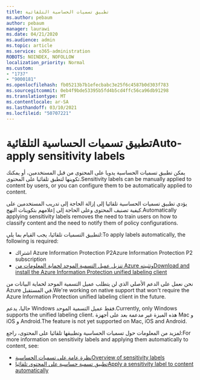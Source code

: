 ```yaml
---
title: تطبيق تسميات الحساسية التلقائية
ms.author: pebaum
author: pebaum
manager: laurawi
ms.date: 04/21/2020
ms.audience: admin
ms.topic: article
ms.service: o365-administration
ROBOTS: NOINDEX, NOFOLLOW
localization_priority: Normal
ms.custom:
- "1737"
- "9000181"
ms.openlocfilehash: fb05213b7b1efecbabc3e25f6c4587b0d303f783
ms.sourcegitcommit: 0eb4f9bde53395b5fd4b5cd4ffc56ca96db91298
ms.translationtype: MT
ms.contentlocale: ar-SA
ms.lasthandoff: 03/10/2021
ms.locfileid: "50707221"
---
```

# <a name="auto-apply-sensitivity-labels"></a><span data-ttu-id="15500-102">تطبيق تسميات الحساسية التلقائية</span><span class="sxs-lookup"><span data-stu-id="15500-102">Auto-apply sensitivity labels</span></span>

<span data-ttu-id="15500-103">يمكن تطبيق تسميات الحساسية يدويا على المحتوى من قبل المستخدمين، أو يمكنك تكوينها لتطبق تلقائيا على المحتوى.</span><span class="sxs-lookup"><span data-stu-id="15500-103">Sensitivity labels can be manually applied to content by users, or you can configure them to be automatically applied to content.</span></span>

<span data-ttu-id="15500-104">يؤدي تطبيق تسميات الحساسية تلقائيا إلى إزالة الحاجة إلى تدريب المستخدمين على كيفية تصنيف المحتوى وعلى الحاجة إلى إعلامهم بتكوينات النهج.</span><span class="sxs-lookup"><span data-stu-id="15500-104">Automatically applying sensitivity labels removes the need to train users on how to classify content and the need to notify them of policy configurations.</span></span>

<span data-ttu-id="15500-105">لتطبيق التسميات تلقائيا، يجب القيام بما يلي:</span><span class="sxs-lookup"><span data-stu-id="15500-105">To apply labels automatically, the following is required:</span></span>

- <span data-ttu-id="15500-106">اشتراك Azure Information Protection P2</span><span class="sxs-lookup"><span data-stu-id="15500-106">Azure Information Protection P2 subscription</span></span>
- [<span data-ttu-id="15500-107">تنزيل عميل التسمية الموحد لحماية المعلومات من Azure وتثبيته</span><span class="sxs-lookup"><span data-stu-id="15500-107">Download and install the Azure Information Protection unified labeling client</span></span>](https://docs.microsoft.com/azure/information-protection/rms-client/install-unifiedlabelingclient-app)

<span data-ttu-id="15500-108">نحن نعمل على الدعم الأصلي الذي لن يتطلب عميل التسمية الموحد لحماية البيانات من Azure في المستقبل.</span><span class="sxs-lookup"><span data-stu-id="15500-108">We're working on native support that won't require the Azure Information Protection unified labeling client in the future.</span></span>

<span data-ttu-id="15500-109">حاليا، يدعم Windows فقط عميل التسمية الموحد.</span><span class="sxs-lookup"><span data-stu-id="15500-109">Currently, only Windows supports the unified labeling client.</span></span>  <span data-ttu-id="15500-110">هذه الميزة غير مدعمة بعد على أجهزة Mac و iOS و Android.</span><span class="sxs-lookup"><span data-stu-id="15500-110">The feature is not yet supported on Mac, iOS and Android.</span></span>

<span data-ttu-id="15500-111">لمزيد من المعلومات حول تسميات الحساسية وتطبيقها تلقائيا على المحتوى، راجع:</span><span class="sxs-lookup"><span data-stu-id="15500-111">For more information on sensitivity labels and applying them automatically to content,  see:</span></span>

- [<span data-ttu-id="15500-112">نظرة عامة على تسميات الحساسية</span><span class="sxs-lookup"><span data-stu-id="15500-112">Overview of sensitivity labels</span></span>](https://docs.microsoft.com/microsoft-365/compliance/sensitivity-labels)
- [<span data-ttu-id="15500-113">تطبيق تسمية حساسية على المحتوى تلقائيا</span><span class="sxs-lookup"><span data-stu-id="15500-113">Apply a sensitivity label to content automatically</span></span>](https://docs.microsoft.com/microsoft-365/compliance/apply-sensitivity-label-automatically)